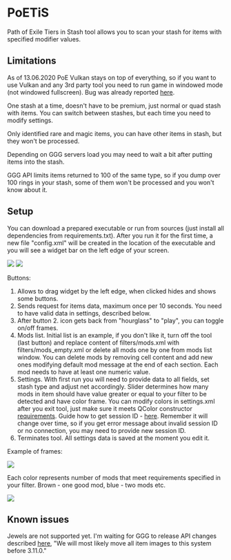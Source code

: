 # PoETiS
Path of Exile Tiers in Stash tool allows you to scan your stash for items with specified modifier values.

## Limitations

As of 13.06.2020 PoE Vulkan stays on top of everything, so if you want to use Vulkan and any 3rd party tool you need to run game in windowed mode (not windowed fullscreen).
Bug was already reported [here](https://www.pathofexile.com/forum/view-thread/2867255).

One stash at a time, doesn't have to be premium, just normal or quad stash with items. You can switch between stashes, but each time you need to modify settings.

Only identified rare and magic items, you can have other items in stash, but they won't be processed.

Depending on GGG servers load you may need to wait a bit after putting items into the stash.

GGG API limits items returned to 100 of the same type, so if you dump over 100 rings in your stash, some of them won't be processed and you won't know about it.

## Setup
You can download a prepared executable or run from sources (just install all dependencies from requirements.txt).
After you run it for the first time, a new file "config.xml" will be created in the location of the executable and you will see a widget bar on the left edge of your screen.

![](https://i.ibb.co/qmrw6YP/main-widget.png)
![](https://i.ibb.co/vQp7wjb/main-widget-hidden.png)

Buttons:
1. Allows to drag widget by the left edge, when clicked hides and shows some buttons.
2. Sends request for items data, maximum once per 10 seconds. You need to have valid data in settings, described below.
3. After button 2. icon gets back from "hourglass" to "play", you can toggle on/off frames.
4. Mods list. Initial list is an example, if you don't like it, turn off the tool (last button) and replace content of filters/mods.xml with filters/mods_empty.xml or delete all mods one by one from mods list window.
You can delete mods by removing cell content and add new ones modifying default mod message at the end of each section. Each mod needs to have at least one numeric value.
5. Settings. With first run you will need to provide data to all fields, set stash type and adjust net accordingly.
Slider determines how many mods in item should have value greater or equal to your filter to be detected and have color frame.
You can modify colors in settings.xml after you exit tool, just make sure it meets QColor constructor [requirements](https://doc.qt.io/qt-5/qcolor.html).
Guide how to get session ID - [here](https://github.com/Stickymaddness/Procurement/wiki/SessionID). Remember it will change over time, so if you get error message about invalid session ID or no connection, you may need to provide new session ID.
6. Terminates tool. All settings data is saved at the moment you edit it.

Example of frames:

![](https://i.ibb.co/YccKHfH/borders.png)

Each color represents number of mods that meet requirements specified in your filter. Brown - one good mod, blue - two mods etc.

![](https://i.ibb.co/0qhjLHh/colors.png)


## Known issues

Jewels are not supported yet. I'm waiting for GGG to release API changes described [here](https://www.pathofexile.com/forum/view-thread/2784742/page/1#p22948552), "We will most likely move all item images to this system before 3.11.0."
